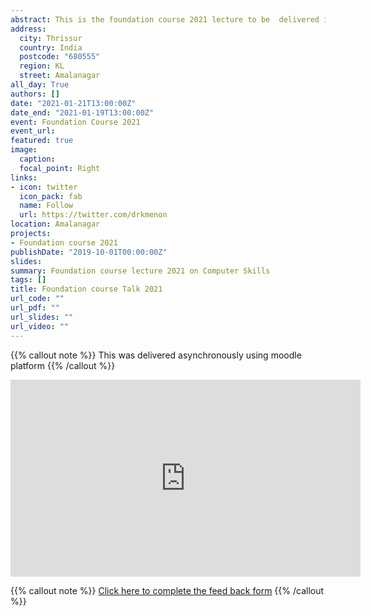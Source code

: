 ```yaml
---
abstract: This is the foundation course 2021 lecture to be  delivered in mid February.
address:
  city: Thrissur
  country: India
  postcode: "680555"
  region: KL
  street: Amalanagar
all_day: True
authors: []
date: "2021-01-21T13:00:00Z"
date_end: "2021-01-19T13:00:00Z"
event: Foundation Course 2021
event_url: 
featured: true
image:
  caption: 
  focal_point: Right
links:
- icon: twitter
  icon_pack: fab
  name: Follow
  url: https://twitter.com/drkmenon
location: Amalanagar
projects:
- Foundation course 2021
publishDate: "2019-10-01T00:00:00Z"
slides:
summary: Foundation course lecture 2021 on Computer Skills
tags: []
title: Foundation course Talk 2021
url_code: ""
url_pdf: ""
url_slides: ""
url_video: ""
---
```

{{% callout note %}}
This was delivered asynchronously using moodle platform
{{% /callout %}}

<iframe width="560" height="315" src="https://www.youtube.com/embed/m9i_v6L4GvU" frameborder="0" allow="accelerometer; autoplay; clipboard-write; encrypted-media; gyroscope; picture-in-picture" allowfullscreen></iframe>

{{% callout note %}}
[Click here to complete the feed back form](https://five.epicollect.net/project/acme-feedback-form/add-entry)
{{% /callout %}}

